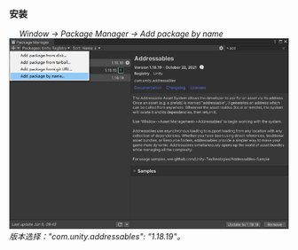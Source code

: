 ### 安装  
&emsp;
*Window -> Package Manager -> Add package by name*  
![*package by name*](resources/install.png)  
*版本选择："com.unity.addressables": "1.18.19"。*